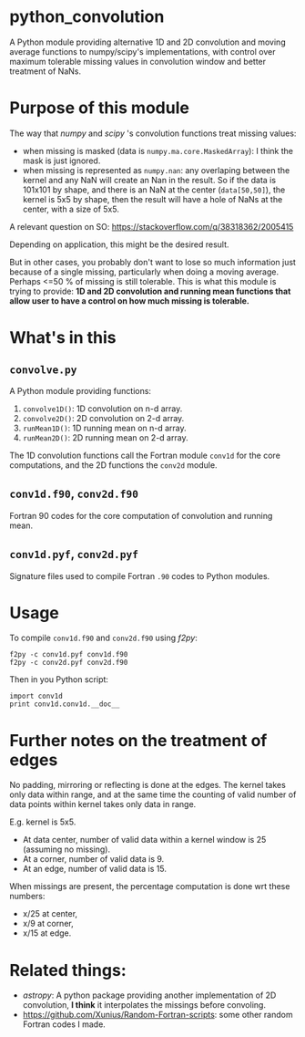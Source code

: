 # python_convolution
A Python module providing alternative 1D and 2D convolution and moving average functions to numpy/scipy's implementations, with control over maximum tolerable missing values in convolution window and better treatment of NaNs.

# Purpose of this module

The way that *numpy* and *scipy* 's convolution functions treat missing values:

* when missing is masked (data is `numpy.ma.core.MaskedArray`): I think the mask is just ignored.
* when missing is represented as `numpy.nan`: any overlaping between the kernel and any NaN will create an Nan in the result. So if the data is 101x101 by shape, and there is an NaN at the center (`data[50,50]`), the kernel is 5x5 by shape, then the result will have a hole of NaNs at the center, with a size of 5x5.

A relevant question on SO: https://stackoverflow.com/q/38318362/2005415

Depending on application, this might be the desired result.

But in other cases, you probably don't want to lose so much information just because of a single missing, particularly when doing a moving average. Perhaps <=50 % of missing is still tolerable. This is what this module is trying to provide: **1D and 2D convolution and running mean functions that allow user to have a control on how much missing is tolerable.**


# What's in this

## `convolve.py`

A Python module providing functions:

  1. `convolve1D()`: 1D convolution on n-d array.
  2. `convolve2D()`: 2D convolution on 2-d array.
  3. `runMean1D()`: 1D running mean on n-d array.
  4. `runMean2D()`: 2D running mean on 2-d array.
  
The 1D convolution functions call the Fortran module `conv1d` for the core computations, and the 2D functions the `conv2d` module.

## `conv1d.f90`, `conv2d.f90`

Fortran 90 codes for the core computation of convolution and running mean.

## `conv1d.pyf`, `conv2d.pyf`

Signature files used to compile Fortran `.90` codes to Python modules.


# Usage

To compile `conv1d.f90` and `conv2d.f90` using *f2py*:

```
f2py -c conv1d.pyf conv1d.f90
f2py -c conv2d.pyf conv2d.f90
```
Then in you Python script:

```
import conv1d
print conv1d.conv1d.__doc__
```

# Further notes on the treatment of edges

No padding, mirroring or reflecting is done at the edges. The kernel takes only data within range, and at the same time the counting of valid number of data points within kernel takes only data in range.

E.g. kernel is 5x5. 

* At data center, number of valid data within a kernel window is 25 (assuming no missing).
* At a corner, number of valid data is 9.
* At an edge, number of valid data is 15.

When missings are present, the percentage computation is done wrt these numbers:

* x/25 at center,
* x/9 at corner,
* x/15 at edge.

# Related things:

* *astropy*: A python package providing another implementation of 2D convolution, **I think** it interpolates the missings before convoling.
* https://github.com/Xunius/Random-Fortran-scripts: some other random Fortran codes I made.

